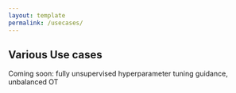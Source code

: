 ```yaml
---
layout: template
permalink: /usecases/
---
```


## Various Use cases
Coming soon: fully unsupervised hyperparameter tuning guidance, unbalanced OT


